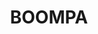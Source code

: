 ---
lastmod: '2025-04-06T06:05:21+00:00'
latitude: -25.535828
layout: suburb
longitude: 152.042802
postcode: '4621'
state: QLD
title: BOOMPA
url: /qld/boompa/
---